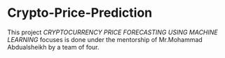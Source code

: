# Crypto-Price-Prediction

This project *CRYPTOCURRENCY PRICE FORECASTING USING MACHINE LEARNING* focuses is done under the mentorship of Mr.Mohammad Abdualsheikh
by a team of four.

